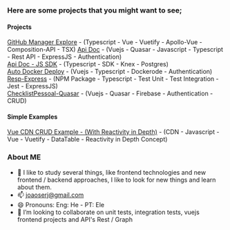 ### Here are some projects that you might want to see;

#### Projects
[GitHub Manager Explore](https://github.com/joaomede/github-manager-explore) - (Typescript - Vue - Vuetify - Apollo-Vue - Composition-API - TSX)
[Api Doc](https://github.com/joaomede/Api-Doc) - (Vuejs - Quasar - Javascript - Typescript - Rest API - ExpressJS - Authentication)  
[Api Doc - JS SDK](https://github.com/joaomede/api-doc-js-sdk-) - (Typescript - SDK - Knex - Postgres)  
[Auto Docker Deploy](https://github.com/joaomede/Auto-Deploy-Docker) - (Vuejs - Typescript - Dockerode - Authentication)  
[Resp-Express](https://github.com/joaomede/resp-express) - (NPM Package - Typescript - Test Unit - Test Integration - Jest - ExpressJS)  
[ChecklistPessoal-Quasar](https://github.com/joaomede/ChecklistPessoal-Quasar) - (Vuejs - Quasar - Firebase - Authentication - CRUD)


#### Simple Examples
[Vue CDN CRUD Example - (With Reactivity in Depth)](https://github.com/joaomede/Vue-CDN-Vuetify-CrudExample) - (CDN - Javascript - Vue - Vuetify - DataTable - Reactivity in Depth Concept)  

### About ME
- 🌱 I like to study several things, like frontend technologies and new frontend / backend approaches, I like to look for new things and learn about them.
- 📫 joaoserj@gmail.com
- 😄 Pronouns: Eng: He - PT: Ele
- 👯 I’m looking to collaborate on unit tests, integration tests, vuejs frontend projects and API's Rest / Graph

<!--
**joaomede/joaomede** is a ✨ _special_ ✨ repository because its `README.md` (this file) appears on your GitHub profile.

Here are some ideas to get you started:

- 🔭 I’m currently working on ...
- 🌱 I’m currently learning ...
- 👯 I’m looking to collaborate on ...
- 🤔 I’m looking for help with ...
- 💬 Ask me about ...
- 📫 How to reach me: ...
- 😄 Pronouns: ...
- ⚡ Fun fact: ...
-->
